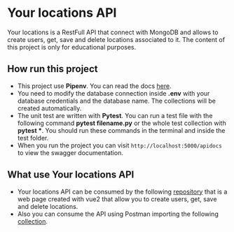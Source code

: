 # Your locations API

Your locations is a RestFull API that connect with MongoDB and allows to create users, get, save and delete
locations associated to it. The content of this project is only for educational purposes.

## How run this project

* This project use **Pipenv**. You can read the docs [here](https://pipenv-es.readthedocs.io/es/latest/).
* You need to modify the database connection inside **.env** with your database credentials and the database name.
The collections will be created automatically.
* The unit test are written with **Pytest**. You can run a test file with the following command
__pytest filename.py__ or the whole test collection with __pytest \*__. You should run these commands in the
terminal and inside the test folder.
* When you run the project you can visit `http://localhost:5000/apidocs` to view the swagger documentation.

## What use Your locations API

* Your locations API can be consumed by the following
[repository](https://github.com/pablobascunana/your-locations-vue2) that is a web page created with vue2 that allow you
to create users, get, save and delete locations.
* Also you can consume the API using Postman importing the following
[collection](https://www.getpostman.com/collections/707f21960956d6df9d11).
